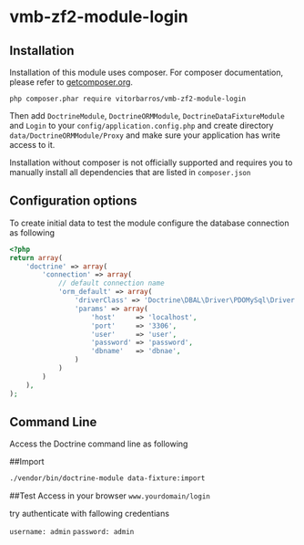 # vmb-zf2-module-login

## Installation

Installation of this module uses composer. For composer documentation, please refer to
[getcomposer.org](http://getcomposer.org/).

`php composer.phar require vitorbarros/vmb-zf2-module-login`

Then add `DoctrineModule`, `DoctrineORMModule`, `DoctrineDataFixtureModule` and `Login` to your `config/application.config.php` and create directory
`data/DoctrineORMModule/Proxy` and make sure your application has write access to it.

Installation without composer is not officially supported and requires you to manually install all dependencies
that are listed in `composer.json`

## Configuration options

To create initial data to test the module configure the database connection as following

```php
<?php
return array(
    'doctrine' => array(
        'connection' => array(
            // default connection name
            'orm_default' => array(
                'driverClass' => 'Doctrine\DBAL\Driver\PDOMySql\Driver',
                'params' => array(
                    'host'     => 'localhost',
                    'port'     => '3306',
                    'user'     => 'user',
                    'password' => 'password',
                    'dbname'   => 'dbnae',
                )
            )
        )
    ),
);
```
## Command Line
Access the Doctrine command line as following

##Import
```sh
./vendor/bin/doctrine-module data-fixture:import 
```

##Test
Access in your browser `www.yourdomain/login`

try authenticate with fallowing credentians

`username: admin`
`password: admin`

